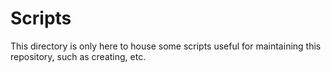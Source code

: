 # Scripts

This directory is only here to house some scripts useful for maintaining this repository,
such as creating, etc.